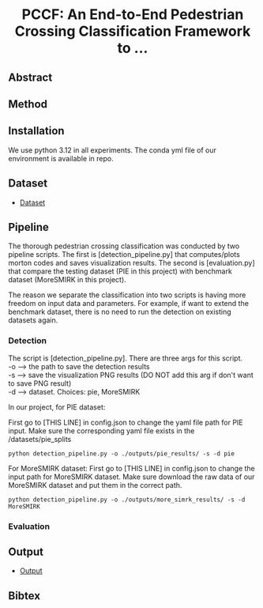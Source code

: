 <div align="center">

# PCCF: An End-to-End Pedestrian Crossing Classification Framework to ...
</div>


## Abstract

## Method

## Installation
We use python 3.12 in all experiments. The conda yml file of our environment is available in repo. 

## Dataset
- [Dataset](datasets/README.md)

## Pipeline
The thorough pedestrian crossing classification was conducted by two pipeline scripts. The first is [detection_pipeline.py] 
that computes/plots morton codes and saves visualization results. The second is [evaluation.py] that compare the testing 
dataset (PIE in this project) with benchmark dataset (MoreSMIRK in this project). 

The reason we separate the classification into two scripts is having more freedom on input data and parameters. 
For example, if want to extend the benchmark dataset, there is no need to run the detection on existing datasets again.   

### Detection 
The script is [detection_pipeline.py]. There are three args for this script. \
-o --> the path to save the detection results \
-s --> save the visualization PNG results (DO NOT add this arg if don't want to save PNG result) \
-d --> dataset. Choices: pie, MoreSMIRK

In our project, for PIE dataset:

First go to [THIS LINE] in config.json to change the yaml file path for PIE input. Make sure the corresponding 
yaml file exists in the /datasets/pie_splits
```
python detection_pipeline.py -o ./outputs/pie_results/ -s -d pie
```

For MoreSMIRK dataset:
First go to [THIS LINE] in config.json to change the input path for MoreSMIRK dataset. Make sure download the raw 
data of our MoreSMIRK dataset and put them in the correct path. 
```
python detection_pipeline.py -o ./outputs/more_simrk_results/ -s -d MoreSMIRK
```

### Evaluation



## Output
- [Output](outputss/README.md)

## Bibtex